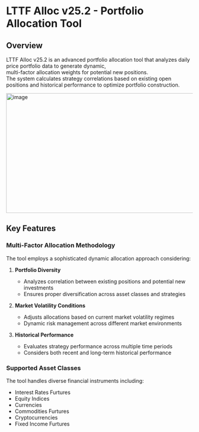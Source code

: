 # LTTF Alloc v25.2 - Portfolio Allocation Tool

## Overview
LTTF Alloc v25.2 is an advanced portfolio allocation tool that analyzes daily price portfolio data to generate dynamic, <br> 
multi-factor allocation weights for potential new positions. <br>
The system calculates strategy correlations based on existing open positions and historical performance to optimize portfolio construction. <br>

<img width="621" height="323" alt="image" src="https://github.com/user-attachments/assets/60a09fc1-bb8e-4ff9-822b-68678c1077e0" />

## Key Features

### Multi-Factor Allocation Methodology
The tool employs a sophisticated dynamic allocation approach considering:

1. **Portfolio Diversity**
   - Analyzes correlation between existing positions and potential new investments
   - Ensures proper diversification across asset classes and strategies

2. **Market Volatility Conditions**
   - Adjusts allocations based on current market volatility regimes
   - Dynamic risk management across different market environments

3. **Historical Performance**
   - Evaluates strategy performance across multiple time periods
   - Considers both recent and long-term historical performance

### Supported Asset Classes
The tool handles diverse financial instruments including:
- Interest Rates Furtures 
- Equity Indices 
- Currencies 
- Commodities Furtures 
- Cryptocurrencies 
- Fixed Income Furtures 
